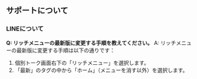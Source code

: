 ## サポートについて
### LINEについて

**Q: リッチメニューの最新版に変更する手順を教えてください。**
A: リッチメニューの最新版に変更する手順は以下の通りです：
1. 個別トーク画面右下の「リッチメニュー」を選択します。
2. 「最新」のタグの中から「ホーム」（メニューを消す以外）を選択します。
